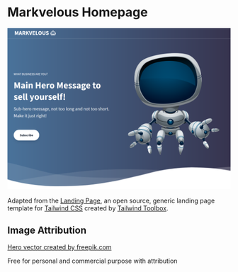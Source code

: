 # Markvelous Homepage 

![Landing Page](./img/home.png)


Adapted from the [Landing Page](https://www.tailwindtoolbox.com/templates/landing-page), an open source, generic landing page template for [Tailwind CSS](https://tailwindcss.com/) created by [Tailwind Toolbox](https://www.tailwindtoolbox.com/).

## Image Attribution

[Hero vector created by freepik.com](https://www.freepik.com/free-vector/isometric-education-illustration_3940819.htm#page=1&query=isometric%20plane&position=1)

Free for personal and commercial purpose with attribution
